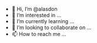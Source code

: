 - 👋 Hi, I’m @alasdon
- 👀 I’m interested in ...
- 🌱 I’m currently learning ...
- 💞️ I’m looking to collaborate on ...
- 📫 How to reach me ...

<!---
alasdon/alasdon is a ✨ special ✨ repository because its `README.md` (this file) appears on your GitHub profile.
You can click the Preview link to take a look at your changes.
--->
